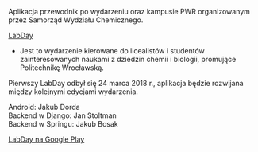 Aplikacja przewodnik po wydarzeniu oraz kampusie PWR organizowanym przez Samorząd Wydziału Chemicznego.

<a href="https://labday.pwr.edu.pl/" target="_blank">LabDay</a>

- Jest to wydarzenie kierowane do licealistów i studentów zainteresowanych naukami z dziedzin chemii i biologii, promujące Politechnikę Wrocławską.

Pierwszy LabDay odbył się 24 marca 2018 r., aplikacja będzie rozwijana między kolejnymi edycjami wydarzenia.

Android: Jakub Dorda
<br>
Backend w Django: Jan Stoltman
<br>
Backend w Springu: Jakub Bosak

<a href="https://play.google.com/store/apps/details?id=com.jakdor.labday" target="_blank">LabDay na Google Play</a>
